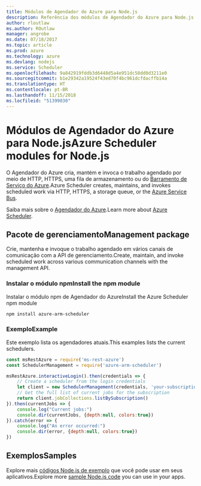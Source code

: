 ```yaml
---
title: Módulos de Agendador do Azure para Node.js
description: Referência dos módulos de Agendador do Azure para Node.js
author: rloutlaw
ms.author: ROutlaw
manager: angrobe
ms.date: 07/18/2017
ms.topic: article
ms.prod: azure
ms.technology: azure
ms.devlang: nodejs
ms.service: Scheduler
ms.openlocfilehash: 9a842919fddb3d6448d5a4e951dc58dd0d3211e0
ms.sourcegitcommit: b1e29342a19524f43ed70f4bc961dcfdacffb14a
ms.translationtype: HT
ms.contentlocale: pt-BR
ms.lasthandoff: 11/15/2018
ms.locfileid: "51399030"
---
```

# <a name="azure-scheduler-modules-for-nodejs"></a><span data-ttu-id="7398c-103">Módulos de Agendador do Azure para Node.js</span><span class="sxs-lookup"><span data-stu-id="7398c-103">Azure Scheduler modules for Node.js</span></span>

<span data-ttu-id="7398c-104">O Agendador do Azure cria, mantém e invoca o trabalho agendado por meio de HTTP, HTTPS, uma fila de armazenamento ou do [Barramento de Serviço do Azure](/azure/service-bus-messaging/service-bus-messaging-overview).</span><span class="sxs-lookup"><span data-stu-id="7398c-104">Azure Scheduler creates, maintains, and invokes scheduled work via HTTP, HTTPS, a storage queue, or the [Azure Service Bus](/azure/service-bus-messaging/service-bus-messaging-overview).</span></span>

<span data-ttu-id="7398c-105">Saiba mais sobre o [Agendador do Azure](/azure/scheduler/scheduler-intro).</span><span class="sxs-lookup"><span data-stu-id="7398c-105">Learn more about [Azure Scheduler](/azure/scheduler/scheduler-intro).</span></span>

## <a name="management-package"></a><span data-ttu-id="7398c-106">Pacote de gerenciamento</span><span class="sxs-lookup"><span data-stu-id="7398c-106">Management package</span></span>

<span data-ttu-id="7398c-107">Crie, mantenha e invoque o trabalho agendado em vários canais de comunicação com a API de gerenciamento.</span><span class="sxs-lookup"><span data-stu-id="7398c-107">Create, maintain, and invoke scheduled work across various communication channels with the management API.</span></span>

### <a name="install-the-npm-module"></a><span data-ttu-id="7398c-108">Instalar o módulo npm</span><span class="sxs-lookup"><span data-stu-id="7398c-108">Install the npm module</span></span>

<span data-ttu-id="7398c-109">Instalar o módulo npm de Agendador do Azure</span><span class="sxs-lookup"><span data-stu-id="7398c-109">Install the Azure Scheduler npm module</span></span>

```bash
npm install azure-arm-scheduler
```

### <a name="example"></a><span data-ttu-id="7398c-110">Exemplo</span><span class="sxs-lookup"><span data-stu-id="7398c-110">Example</span></span>

<span data-ttu-id="7398c-111">Este exemplo lista os agendadores atuais.</span><span class="sxs-lookup"><span data-stu-id="7398c-111">This examples lists the current schedulers.</span></span>

```javascript
const msRestAzure = require('ms-rest-azure')
const SchedulerManagement = require('azure-arm-scheduler')

msRestAzure.interactiveLogin().then(credentials => {
    // Create a scheduler from the login credentials
    let client = new SchedulerManagement(credentials, 'your-subscription-id')
    // Get the full list of current jobs for the subscription
    return client.jobCollections.listBySubscription()
}).then(currentJobs => {
    console.log("Current jobs:")
    console.dir(currentJobs, {depth:null, colors:true})
}).catch(error => {
    console.log("An error occurred:")
    console.dir(error, {depth:null, colors:true})
})
```

## <a name="samples"></a><span data-ttu-id="7398c-112">Exemplos</span><span class="sxs-lookup"><span data-stu-id="7398c-112">Samples</span></span>

<span data-ttu-id="7398c-113">Explore mais [códigos Node.js de exemplo](https://azure.microsoft.com/resources/samples/?platform=nodejs) que você pode usar em seus aplicativos.</span><span class="sxs-lookup"><span data-stu-id="7398c-113">Explore more [sample Node.js code](https://azure.microsoft.com/resources/samples/?platform=nodejs) you can use in your apps.</span></span>
